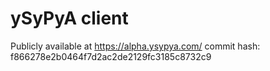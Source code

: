 # ySyPyA client

Publicly available at https://alpha.ysypya.com/ 
commit hash: f866278e2b0464f7d2ac2de2129fc3185c8732c9
